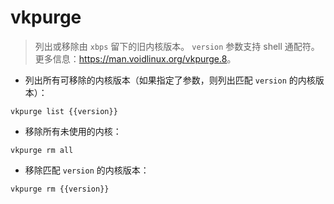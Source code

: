 # vkpurge

> 列出或移除由 `xbps` 留下的旧内核版本。
> `version` 参数支持 shell 通配符。
> 更多信息：<https://man.voidlinux.org/vkpurge.8>。

- 列出所有可移除的内核版本（如果指定了参数，则列出匹配 `version` 的内核版本）：

`vkpurge list {{version}}`

- 移除所有未使用的内核：

`vkpurge rm all`

- 移除匹配 `version` 的内核版本：

`vkpurge rm {{version}}`